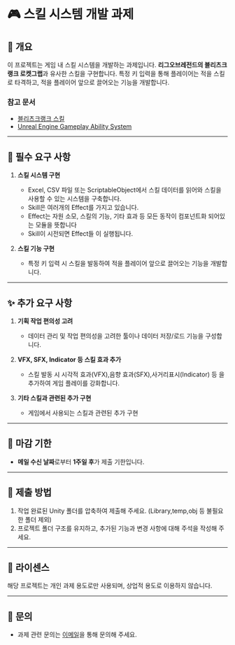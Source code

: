 # 🎮 스킬 시스템 개발 과제

## 📝 개요
이 프로젝트는 게임 내 스킬 시스템을 개발하는 과제입니다. **리그오브레전드의 블리츠크랭크 로켓그랩**과 유사한 스킬을 구현합니다. 특정 키 입력을 통해 플레이어는 적을 스킬로 타격하고, 적을 플레이어 앞으로 끌어오는 기능을 개발합니다.

### 참고 문서

- [블리츠크랭크 스킬](https://d28xe8vt774jo5.cloudfront.net/champion-abilities/0053/ability_0053_Q1.mp4)
- [Unreal Engine Gameplay Ability System](https://dev.epicgames.com/documentation/ko-kr/unreal-engine/gameplay-ability-system-for-unreal-engine)

---

## 🔧 필수 요구 사항
1. **스킬 시스템 구현**
   - Excel, CSV 파일 또는 ScriptableObject에서 스킬 데이터를 읽어와 스킬을 사용할 수 있는 시스템을 구축합니다.
   - Skill은 여러개의 Effect를 가지고 있습니다.
   - Effect는 자원 소모, 스킬의 기능, 기타 효과 등 모든 동작이 컴포넌트화 되어있는 모듈을 뜻합니다
   - Skill이 시전되면 Effect들 이 실행됩니다.
     
2. **스킬 기능 구현**
   - 특정 키 입력 시 스킬을 발동하여 적을 플레이어 앞으로 끌어오는 기능을 개발합니다.

---

## ✨ 추가 요구 사항
1. **기획 작업 편의성 고려**
   - 데이터 관리 및 작업 편의성을 고려한 툴이나 데이터 저장/로드 기능을 구성합니다.

2. **VFX, SFX, Indicator 등 스킬 효과 추가**
   - 스킬 발동 시 시각적 효과(VFX),음향 효과(SFX),사거리표시(Indicator) 등 을 추가하여 게임 플레이를 강화합니다.
  
3. **기타 스킬과 관련된 추가 구현**
   - 게임에서 사용되는 스킬과 관련된 추가 구현
     
---

## 📅 마감 기한
- **메일 수신 날짜**로부터 **1주일 후**가 제출 기한입니다.

---

## 📂 제출 방법
1. 작업 완료된 Unity 폴더를 압축하여 제출해 주세요. (Library,temp,obj 등 불필요한 폴더 제외)
2. 프로젝트 폴더 구조를 유지하고, 추가된 기능과 변경 사항에 대해 주석을 작성해 주세요.

---

## 📜 라이센스
해당 프로젝트는 개인 과제 용도로만 사용되며, 상업적 용도로 이용하지 않습니다.

---

## 📧 문의
- 과제 관련 문의는 [이메일](mailto:admin@onewavegames.com)을 통해 문의해 주세요.

